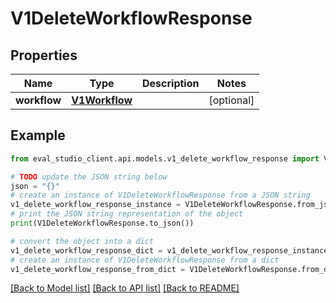 # V1DeleteWorkflowResponse


## Properties

Name | Type | Description | Notes
------------ | ------------- | ------------- | -------------
**workflow** | [**V1Workflow**](V1Workflow.md) |  | [optional] 

## Example

```python
from eval_studio_client.api.models.v1_delete_workflow_response import V1DeleteWorkflowResponse

# TODO update the JSON string below
json = "{}"
# create an instance of V1DeleteWorkflowResponse from a JSON string
v1_delete_workflow_response_instance = V1DeleteWorkflowResponse.from_json(json)
# print the JSON string representation of the object
print(V1DeleteWorkflowResponse.to_json())

# convert the object into a dict
v1_delete_workflow_response_dict = v1_delete_workflow_response_instance.to_dict()
# create an instance of V1DeleteWorkflowResponse from a dict
v1_delete_workflow_response_from_dict = V1DeleteWorkflowResponse.from_dict(v1_delete_workflow_response_dict)
```
[[Back to Model list]](../README.md#documentation-for-models) [[Back to API list]](../README.md#documentation-for-api-endpoints) [[Back to README]](../README.md)


